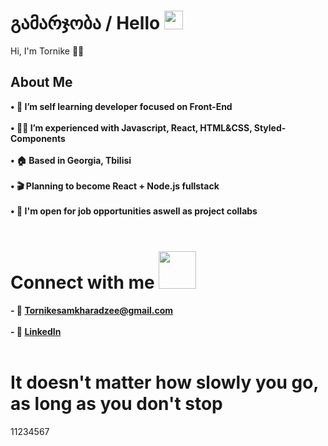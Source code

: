 # გამარჯობა / Hello <img src="https://raw.githubusercontent.com/MartinHeinz/MartinHeinz/master/wave.gif" width="30" height="30">

Hi, I'm Tornike 👨‍💻 

## About Me

**• 📖 I’m self learning developer focused on Front-End** <br><br>
**• 👨‍💻 I’m experienced with Javascript, React, HTML&CSS, Styled-Components** <br><br>
**• 🏠 Based in Georgia, Tbilisi** <br><br>
**• 🎬 Planning to become React + Node.js fullstack** <br><br>
**• 💬 I'm open for job opportunities aswell as project collabs** <br><br>

# Connect with me <img src="https://raw.githubusercontent.com/ShahriarShafin/ShahriarShafin/main/Assets/handshake.gif" width="60" height="60">
 
**- 📧 Tornikesamkharadzee@gmail.com** <br> <br>
**- 🔗 <a href="https://www.linkedin.com/in/tornike--samkharadze/" target="_blank">LinkedIn</a>** <br><br>

# It doesn't matter how slowly you go, as long as you don't stop
11234567
